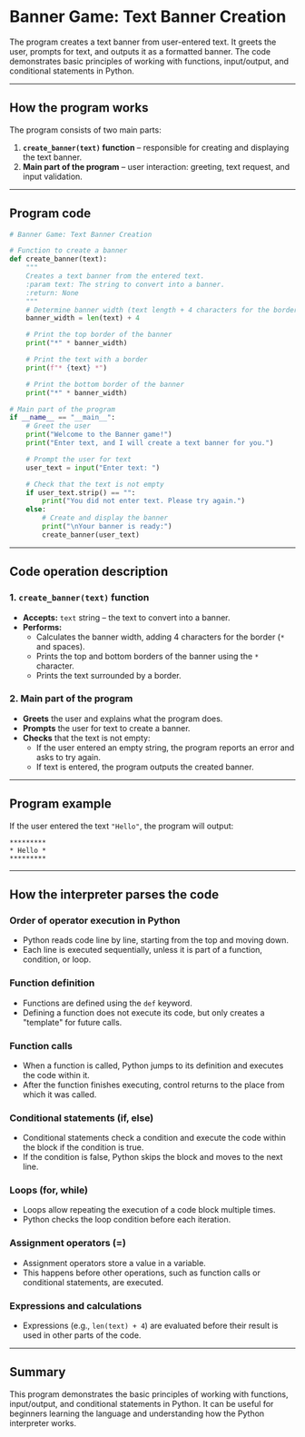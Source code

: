 # Banner Game: Text Banner Creation


The program creates a text banner from user-entered text. It greets the user, prompts for text, and outputs it as a formatted banner.
The code demonstrates basic principles of working with functions, input/output, and conditional statements in Python.

---

## **How the program works**

The program consists of two main parts:
1. **`create_banner(text)` function** – responsible for creating and displaying the text banner.
2. **Main part of the program** – user interaction: greeting, text request, and input validation.

---

## **Program code**

```python
# Banner Game: Text Banner Creation

# Function to create a banner
def create_banner(text):
    """
    Creates a text banner from the entered text.
    :param text: The string to convert into a banner.
    :return: None
    """
    # Determine banner width (text length + 4 characters for the border)
    banner_width = len(text) + 4

    # Print the top border of the banner
    print("*" * banner_width)

    # Print the text with a border
    print(f"* {text} *")

    # Print the bottom border of the banner
    print("*" * banner_width)

# Main part of the program
if __name__ == "__main__":
    # Greet the user
    print("Welcome to the Banner game!")
    print("Enter text, and I will create a text banner for you.")

    # Prompt the user for text
    user_text = input("Enter text: ")

    # Check that the text is not empty
    if user_text.strip() == "":
        print("You did not enter text. Please try again.")
    else:
        # Create and display the banner
        print("\nYour banner is ready:")
        create_banner(user_text)
```

---

## **Code operation description**

### **1. `create_banner(text)` function**
- **Accepts:** `text` string – the text to convert into a banner.
- **Performs:**
  - Calculates the banner width, adding 4 characters for the border (`*` and spaces).
  - Prints the top and bottom borders of the banner using the `*` character.
  - Prints the text surrounded by a border.

### **2. Main part of the program**
- **Greets** the user and explains what the program does.
- **Prompts** the user for text to create a banner.
- **Checks** that the text is not empty:
  - If the user entered an empty string, the program reports an error and asks to try again.
  - If text is entered, the program outputs the created banner.

---

## **Program example**

If the user entered the text `"Hello"`, the program will output:
```
*********
* Hello *
*********
```

---


## **How the interpreter parses the code**

### **Order of operator execution in Python**
- Python reads code line by line, starting from the top and moving down.
- Each line is executed sequentially, unless it is part of a function, condition, or loop.

### **Function definition**
- Functions are defined using the `def` keyword.
- Defining a function does not execute its code, but only creates a "template" for future calls.

### **Function calls**
- When a function is called, Python jumps to its definition and executes the code within it.
- After the function finishes executing, control returns to the place from which it was called.

### **Conditional statements (if, else)**
- Conditional statements check a condition and execute the code within the block if the condition is true.
- If the condition is false, Python skips the block and moves to the next line.

### **Loops (for, while)**
- Loops allow repeating the execution of a code block multiple times.
- Python checks the loop condition before each iteration.

### **Assignment operators (=)**
- Assignment operators store a value in a variable.
- This happens before other operations, such as function calls or conditional statements, are executed.

### **Expressions and calculations**
- Expressions (e.g., `len(text) + 4`) are evaluated before their result is used in other parts of the code.

---

## **Summary**

This program demonstrates the basic principles of working with functions, input/output, and conditional statements in Python. It can be useful for beginners learning the language and understanding how the Python interpreter works.
